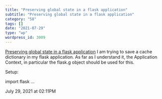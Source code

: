 ```yaml
---
title: "Preserving global state in a flask application"
subtitle: "Preserving global state in a flask application"
category: "58"
tags: []
date: "2021-07-29"
type: "wp"
wordpress_id: 3009
---
```

[ Preserving global state in a flask application](https://stackoverflow.com/questions/19277280/preserving-global-state-in-a-flask-application?answertab=votes#tab-top)
 I am trying to save a cache dictionary in my flask application.
As far as I understand it, the Application Context, in particular the flask.g object should be used for this.

Setup:

import flask …

July 29, 2021 at 02:11PM